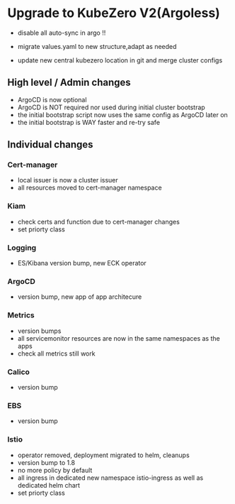 # Upgrade to KubeZero V2(Argoless)

- disable all auto-sync in argo !!

- migrate values.yaml to new structure,adapt as needed

- update new central kubezero location in git and merge cluster configs

## High level / Admin changes
- ArgoCD is now optional
- ArgoCD is NOT required nor used during initial cluster bootstrap
- the initial bootstrap script now uses the same config as ArgoCD later on
- the initial bootstrap is WAY faster and re-try safe

## Individual changes 

### Cert-manager
- local issuer is now a cluster issuer
- all resources moved to cert-manager namespace

### Kiam
- check certs and function due to cert-manager changes
- set priorty class

### Logging
- ES/Kibana version bump, new ECK operator

### ArgoCD
- version bump, new app of app architecure

### Metrics
- version bumps
- all servicemonitor resources are now in the same namespaces as the apps
- check all metrics still work

### Calico
- version bump

### EBS 
- version bump 

### Istio
- operator removed, deployment migrated to helm, cleanups
- version bump to 1.8
- no more policy by default
- all ingress in dedicated new namespace istio-ingress as well as dedicated helm chart
- set priorty class
